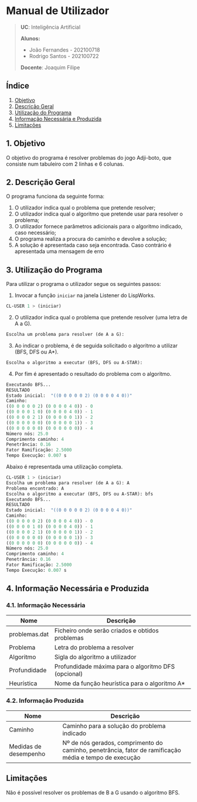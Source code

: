 # Manual de Utilizador

> **UC**: Inteligência Artificial
>
> **Alunos:**
>
> - João Fernandes - 202100718
> - Rodrigo Santos - 202100722
>
> **Docente**: Joaquim Filipe

## Índice

1. [Objetivo](#1-objetivo)
2. [Descrição Geral](#2-descrição-geral)
3. [Utilização do Programa](#3-utilização-do-programa)
4. [Informação Necessária e Produzida](#4-informação-necessária-e-produzida)
5. [Limitações](#limitações)

## 1. Objetivo

O objetivo do programa é resolver problemas do jogo Adji-boto, que consiste num tabuleiro com 2 linhas e 6 colunas.

## 2. Descrição Geral

O programa funciona da seguinte forma:

1. O utilizador indica qual o problema que pretende resolver;
2. O utilizador indica qual o algoritmo que pretende usar para resolver o problema;
3. O utilizador fornece parâmetros adicionais para o algoritmo indicado, caso necessário;
4. O programa realiza a procura do caminho e devolve a solução;
5. A solução é apresentada caso seja encontrada. Caso contrário é apresentada uma mensagem de erro

## 3. Utilização do Programa

Para utilizar o programa o utilizador segue os seguintes passos:

1. Invocar a função `iniciar` na janela Listener do LispWorks.

```lisp
CL-USER 1 > (iniciar)
```

2. O utilizador indica qual o problema que pretende resolver (uma letra de A a G).

```lisp
Escolha um problema para resolver (de A a G): 
```

3. Ao indicar o problema, é de seguida solicitado o algoritmo a utilizar (BFS, DFS ou A*).

```lisp
Escolha o algoritmo a executar (BFS, DFS ou A-STAR): 
```

4. Por fim é apresentado o resultado do problema com o algoritmo.

```lisp
Executando BFS...
RESULTADO
Estado inicial:  "((0 0 0 0 0 2) (0 0 0 0 4 0))"
Caminho:
((0 0 0 0 0 2) (0 0 0 0 4 0)) - 0
((0 0 0 0 1 0) (0 0 0 0 4 0)) - 1
((0 0 0 0 2 1) (0 0 0 0 0 1)) - 2
((0 0 0 0 0 0) (0 0 0 0 0 1)) - 3
((0 0 0 0 0 0) (0 0 0 0 0 0)) - 4
Número nós: 25.0 
Comprimento caminho: 4 
Penetrância: 0.16 
Fator Ramificação: 2.5000 
Tempo Execução: 0.007 s 
```

Abaixo é representada uma utilização completa.

```lisp
CL-USER 1 > (iniciar)
Escolha um problema para resolver (de A a G): A
Problema encontrado: A
Escolha o algoritmo a executar (BFS, DFS ou A-STAR): bfs
Executando BFS...
RESULTADO
Estado inicial:  "((0 0 0 0 0 2) (0 0 0 0 4 0))"
Caminho:
((0 0 0 0 0 2) (0 0 0 0 4 0)) - 0
((0 0 0 0 1 0) (0 0 0 0 4 0)) - 1
((0 0 0 0 2 1) (0 0 0 0 0 1)) - 2
((0 0 0 0 0 0) (0 0 0 0 0 1)) - 3
((0 0 0 0 0 0) (0 0 0 0 0 0)) - 4
Número nós: 25.0 
Comprimento caminho: 4 
Penetrância: 0.16 
Fator Ramificação: 2.5000 
Tempo Execução: 0.007 s 
```

## 4. Informação Necessária e Produzida

### 4.1. Informação Necessária

Nome | Descrição
-----|----------
problemas.dat| Ficheiro onde serão criados e obtidos problemas
Problema | Letra do problema a resolver
Algoritmo | Sigla do algoritmo a utilizador
Profundidade| Profundidade máxima para o algoritmo DFS (opcional)
Heurística | Nome da função heurística para o algoritmo A*

### 4.2. Informação Produzida

Nome | Descrição
-----|----------
Caminho | Caminho para a solução do problema indicado
Medidas de desempenho | Nº de nós gerados, comprimento do caminho, penetrância, fator de ramificação média e tempo de execução

## Limitações

Não é possível resolver os problemas de B a G usando o algoritmo BFS.
